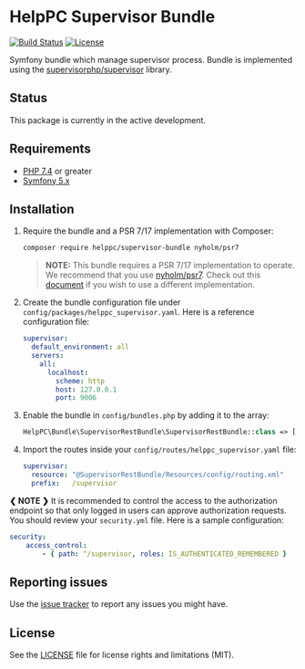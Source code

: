 # HelpPC Supervisor Bundle

[![Build Status](https://gitlab.com/helppc/supervisor-bundle/badges/master/pipeline.svg)](https://gitlab.com/helppc/supervisor-bundle)
[![License](https://poser.pugx.org/trikoder/oauth2-bundle/license)](https://packagist.org/packages/helppc/supervisor-bundle)

Symfony bundle which manage supervisor process. Bundle is implemented using the [supervisorphp/supervisor](https://github.com/supervisorphp/supervisor) library.

## Status

This package is currently in the active development.


## Requirements

* [PHP 7.4](http://php.net/releases/7_4_0.php) or greater
* [Symfony 5.x](https://symfony.com/roadmap/5.0)

## Installation

1. Require the bundle and a PSR 7/17 implementation with Composer:

    ```sh
    composer require helppc/supervisor-bundle nyholm/psr7
    ```

    > **NOTE:** This bundle requires a PSR 7/17 implementation to operate. We recommend that you use [nyholm/psr7](https://github.com/Nyholm/psr7). Check out this [document](docs/psr-implementation-switching.md) if you wish to use a different implementation.

1. Create the bundle configuration file under `config/packages/helppc_supervisor.yaml`. Here is a reference configuration file:

    ```yaml
    supervisor:
      default_environment: all
      servers:
        all:
          localhost:
            scheme: http
            host: 127.0.0.1
            port: 9006
    ```

1. Enable the bundle in `config/bundles.php` by adding it to the array:

    ```php
    HelpPC\Bundle\SupervisorRestBundle\SupervisorRestBundle::class => ['all' => true]
    ```

1. Import the routes inside your `config/routes/helppc_supervisor.yaml` file:

    ```yaml
    supervisor:
      resource: "@SupervisorRestBundle/Resources/config/routing.xml"
      prefix:   /supervisor
    ```

**❮ NOTE ❯** It is recommended to control the access to the authorization endpoint
so that only logged in users can approve authorization requests.
You should review your `security.yml` file. Here is a sample configuration:

```yaml
security:
    access_control:
        - { path: ^/supervisor, roles: IS_AUTHENTICATED_REMEMBERED }
```

## Reporting issues

Use the [issue tracker](https://gitlab.com/helppc/supervisor-rest-bundle/-/issues) to report any issues you might have.

## License

See the [LICENSE](LICENSE.md) file for license rights and limitations (MIT).
